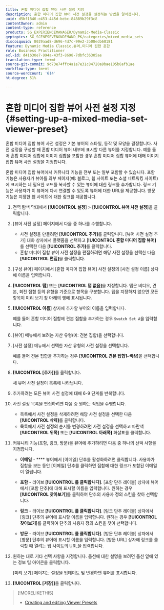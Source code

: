 ```yaml
---
title: 혼합 미디어 집합 뷰어 사전 설정 지정
description: 혼합 미디어 집합 뷰어 사전 설정을 설정하는 방법을 알아봅니다.
uuid: d5bf1840-e453-445d-bebc-84889b29f3c8
contentOwner: admin
content-type: reference
products: SG_EXPERIENCEMANAGER/Dynamic-Media-Classic
geptopics: SG_SCENESEVENONDEMAND_PK/categories/mixed_media_sets
discoiquuid: 8029aad8-d696-4d7c-99e2-3b08edb68181
feature: Dynamic Media Classic,뷰어,미디어 집합 혼합
role: Business Practitioner
exl-id: d41b30e7-994a-43f3-8698-7dbfc36305ae
translation-type: tm+mt
source-git-commit: 9d73e74ffc4a1e7e31c84720a9bae105b6afb1ae
workflow-type: tm+mt
source-wordcount: '614'
ht-degree: 51%

---
```


# 혼합 미디어 집합 뷰어 사전 설정 지정{#setting-up-a-mixed-media-set-viewer-preset}

혼합 미디어 집합 뷰어 사전 설정은 기본 뷰어의 스타일, 동작 및 모양을 결정합니다. 사전 설정을 구성할 때 혼합 미디어 뷰어 내부에 표시할 다른 뷰어를 지정합니다. 예를 들어 혼합 미디어 집합에 이미지 집합을 포함한 경우 혼합 미디어 집합 뷰어에 대해 이미지 집합 뷰어 사전 설정을 지정합니다.

혼합 미디어 집합 뷰어에서 커뮤니티 기능을 전부 또는 일부 포함할 수 있습니다. 포함 기능은 사용자가 뷰어를 외부 페이지(예: 블로그, 웹 사이트 또는 소셜 네트워킹 사이트)에 표시하는 데 필요한 코드를 복사할 수 있는 뷰어에 대한 링크를 추가합니다. 링크 기능은 사용자가 이 뷰어에 다시 연결할 수 있도록 뷰어에 대한 URL을 제공합니다. 방문 기능은 지정한 웹 사이트에 대한 링크를 제공합니다.

1. 전역 탐색 막대에서 **[!UICONTROL 설정]** > **[!UICONTROL 뷰어 사전 설정]**&#x200B;을 클릭합니다.
1. [뷰어 사전 설정] 페이지에서 다음 중 하나를 수행합니다.

   * 사전 설정을 만들려면 **[!UICONTROL 추가]**&#x200B;를 클릭합니다. [뷰어 사전 설정 추가] 대화 상자에서 플랫폼을 선택하고 **[!UICONTROL 혼합 미디어 집합 뷰어]**&#x200B;를 선택한 다음 **[!UICONTROL 추가]**&#x200B;를 클릭합니다.
   * 혼합 미디어 집합 뷰어 사전 설정을 편집하려면 해당 사전 설정을 선택한 다음 **[!UICONTROL 편집]**&#x200B;을 클릭합니다.

1. [구성 뷰어] 페이지에서 [혼합 미디어 집합 뷰어] 사전 설정의 [사전 설정 이름] 상자에 이름을 입력합니다.
1. **[!UICONTROL 탭]** 또는 **[!UICONTROL 탭 없음]**&#x200B;을 지정합니다. 탭은 비디오, 견본, 회전 집합 등의 유형을 기준으로 항목을 구분합니다. 탭을 지정하지 않으면 모든 항목이 미리 보기 창 아래의 행에 표시됩니다.
1. **[!UICONTROL 이름]** 상자에 추가할 뷰어의 이름을 입력합니다.

   예를 들어 혼합 미디어 집합에 견본 집합을 추가하는 경우 `Swatch Set A`을 입력합니다.

1. [뷰어] 메뉴에서 보려는 자산 유형(예: 견본 집합)을 선택합니다.
1. [사전 설정] 메뉴에서 선택한 자산 유형의 사전 설정을 선택합니다.

   예를 들어 견본 집합을 추가하는 경우 **[!UICONTROL 견본 집합1-색상]**&#x200B;을 선택합니다.

1. **[!UICONTROL [추가]]**&#x200B;를 클릭합니다.

   새 뷰어 사전 설정이 목록에 나타납니다.

1. 추가하려는 모든 뷰어 사전 설정에 대해 6-9 단계를 반복합니다.
1. 사전 설정 목록을 편집하려면 다음 중 원하는 작업을 수행합니다.

   * 목록에서 사전 설정을 삭제하려면 해당 사전 설정을 선택한 다음 **[!UICONTROL 삭제]**&#x200B;를 클릭합니다.
   * 목록에서 사전 설정의 순서를 변경하려면 사전 설정을 선택하고 파란색 **[!UICONTROL 위쪽]** 또는 **[!UICONTROL 아래쪽]** 화살표를 클릭합니다.

1. 커뮤니티 기능(포함, 링크, 방문)을 뷰어에 추가하려면 다음 중 하나의 선택 사항을 지정합니다.

   * **이메일**  -  **** 뷰어에서 [이메일] 단추를 활성화하려면 클릭합니다. 사용자가 집합을 보는 동안 [이메일] 단추를 클릭하면 집합에 대한 링크가 포함된 이메일이 열립니다.

   * **포함**  - 라이브 **[!UICONTROL 를 클릭합니다]**. [포함 단추 레이블] 상자에 뷰어에서 [포함 단추]에 대해 표시할 이름을 입력합니다. 원하는 경우 **[!UICONTROL 찾아보기]**&#x200B;를 클릭하여 단추의 사용자 정의 스킨을 찾아 선택합니다.

   * **링크**  - 라이브 **[!UICONTROL 를 클릭합니다]**. [링크 단추 레이블] 상자에서 [링크] 단추의 뷰어에 표시할 이름을 입력합니다. 원하는 경우 **[!UICONTROL 찾아보기]**&#x200B;를 클릭하여 단추의 사용자 정의 스킨을 찾아 선택합니다.

   * **방문**  - 라이브 **[!UICONTROL 를 클릭합니다]**. [방문 단추 레이블] 상자에서 [방문] 단추의 뷰어에 표시할 이름을 입력합니다. [방문 URL] 상자에 링크를 클릭할 때 열려는 웹 사이트의 URL을 입력합니다.

1. 원하는 대로 기타 선택 사항을 지정합니다. 옵션에 대한 설명을 보려면 옵션 옆에 있는 정보 팁 아이콘을 클릭합니다.

   [미리 보기] 페이지는 설정을 업데이트 및 변경하면 뷰어를 표시합니다.

1. **[!UICONTROL [저장]]**&#x200B;을 클릭합니다.

>[!MORELIKETHIS]
>
>* [Creating and editing Viewer Presets](application-setup.md#adding_and_editing_viewer_presets)

